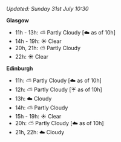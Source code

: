*Updated: Sunday 31st July 10:30*

**Glasgow**

* 11h - 13h: :partly_sunny: Partly Cloudy [:cloud: as of 10h]
* 14h - 19h: :sunny: Clear
* 20h, 21h: :partly_sunny: Partly Cloudy
* 22h: :sunny: Clear

**Edinburgh**

* 11h: :partly_sunny: Partly Cloudy [:cloud: as of 10h]
* 12h: :partly_sunny: Partly Cloudy [:umbrella: as of 10h]
* 13h: :cloud: Cloudy
* 14h: :partly_sunny: Partly Cloudy
* 15h - 19h: :sunny: Clear
* 20h: :partly_sunny: Partly Cloudy [:cloud: as of 10h]
* 21h, 22h: :cloud: Cloudy
